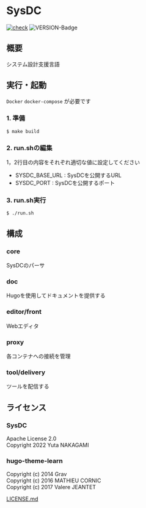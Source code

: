 # SysDC

[![check](https://github.com/Yuta1004/SysDC/actions/workflows/check.yml/badge.svg?branch=master)](https://github.com/Yuta1004/SysDC/actions/workflows/check.yml)
![VERSION-Badge](https://img.shields.io/github/v/release/Yuta1004/SysDC?style=flat)

## 概要

システム設計支援言語

## 実行・起動

`Docker` `docker-compose` が必要です

### 1. 準備

```
$ make build
```

### 2. run.shの編集

1，2行目の内容をそれぞれ適切な値に設定してください

- SYSDC_BASE_URL : SysDCを公開するURL
- SYSDC_PORT : SysDCを公開するポート

### 3. run.sh実行

```
$ ./run.sh
```

## 構成

### core

SysDCのパーサ

### doc

Hugoを使用してドキュメントを提供する

### editor/front

Webエディタ

### proxy

各コンテナへの接続を管理

### tool/delivery

ツールを配信する

## ライセンス

### SysDC

Apache License 2.0  
Copyright 2022 Yuta NAKAGAMI

### hugo-theme-learn

Copyright (c) 2014 Grav  
Copyright (c) 2016 MATHIEU CORNIC  
Copyright (c) 2017 Valere JEANTET

[LICENSE.md](https://github.com/matcornic/hugo-theme-learn/blob/master/LICENSE.md)
